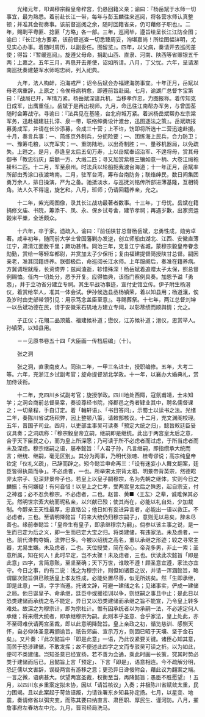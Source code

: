 <!-- { "loadSidebar": true } -->

　　光绪元年，叩谒穆宗毅皇帝梓宫，仍恳回籍义亲；谕曰：『杨岳斌于水师一切事宜，最为熟悉。着前赴长江一带，每年与彭玉麟往来巡阅，将各营水师认真整顿；并准其会衔奏事。该前督巡阅之余，随时回籍省亲，仍可藉修子职也』。二年，赐剿平粤匪、捻匪「方略」各一部。三年，巡阅毕，遵旨绘呈长江江防全图；谕曰：『长江地方要紧，该前督巡查一切悉臻周妥，洵堪嘉尚！所绘图幅详明，尤见实心办事。着随时周历，以副委任。图留览』。四年，以父病，奏请开去巡阅差使；得旨：『暂缓巡阅』。旋遵父母命，捐助山西、直隶、河南、陕西等省赈银五千两；上嘉之。五年三月，再恳开去差使，诏如所请。八月，丁父忧。六年，呈请湖南巡抚奏建楚军水师昭忠祠，列入祀典。

　　九年，法人构衅，沿海戒严；诏令岳斌会办福建海防事宜。十年正月，岳斌以母老病重辞，上原之；令俟母病稍愈，即遵前旨赴闽。七月，谕湖广总督卞宝第曰：『战局已开，军情万紧。杨岳斌深谙兵机，当移孝作忠，力图报称。着传知克日成军，出膺重任』。岳斌于是再出视师。九月，命迅往江南帮办军务，与曾国荃随时会筹战守。寻谕曰：『法兵见在基隆，台北府城万紧。着派杨岳斌帮办左宗棠军务，迅赴福建驻扎漳、泉一带，联络绅勇设计渡台，迅图逐法之策』。岳斌疏报募勇成军，并请在长沙添募，合成三十营；上不许，饬即将所选十二营迅速赴援。十月，奏言兵事：一、简练京外制兵，分扼险要；一、团练海上民兵，合力防卫；一、豫筹屯粮，以充军实；一、重防陆地，以出奇制胜；一、量移机器局，以免疏失。上韪之。是月，恭逢皇太后五旬万寿，上以岳斌奉诏治军、不遑将母，赏其母御书「教忠衍庆」扁额一方、大缎二匹；寻又加赏紫檀三镶如意一柄、大卷江缎袍褂料二匹。十二月，军至泉州。时法兵以轮船扼我渡台海道；十一年正月，岳斌率所部由秀涂口夜渡埤南。二月，驻军台湾，筹布台南防务；联络绅民，数日间集团勇万余人，排日操演，严为之备。驰抵淡水，与巡抚刘铭传所部进薄基隆，互相犄角。法人久不得逞，旋乞和。八月，班师；仍请回籍养亲，允之。

　　十二年，紫光阁图像，录其长江战功最著者数事。十三年，丁母忧。岳斌在籍捐修文庙、书院，筹添干、凤、永、保乡试号舍，建节孝祠；再遇岁歉，出家资运榖米平粜，全活颇众。

　　十六年，卒于家。遗疏入，谕曰：『前任陕甘总督杨岳斌，忠勇性成，勋劳卓著。咸丰初年，随同前大学士曾国藩剿办发逆，创立师船由湖北、江西、安徽直薄江宁，肃清江面数千里；厥功甚伟。同治三年，克复江宁省城，蒙穆宗毅皇帝眷念勋勤，赏给一等轻车都尉，并赏加太子少保衔；复由福建提督简授陕甘总督。嗣因亲老，准其回籍终养。朕御极后，命巡阅长江水师。上年服阕后，奏准在籍养病。方冀调理就痊，长资倚畀；兹闻溘逝，轸惜殊深！杨岳斌着追赠太子太保，照总督例赐恤。任内一切处分，悉予开复。应得恤典，该衙门察例具奏。加恩予谥「勇悫」，并于立功省分建立专祠。其生平战功事迹，宣付史馆立传。伊子附生杨溍仪，着赏给举人，准其一体会试。伊孙候选县丞杨镇荣，着以知县用；杨道瀼，俟及岁时由吏部带领引见：用示笃念盖臣至意』。寻赐葬祭。十七年，两江总督刘坤一以岳斌功德在民，请于安徽采石矶地方建立专祠，以彰荩绩而顺舆情；允之。

　　子正仪；花翎二品顶戴、福建候补道；懋仪，江苏候补道；溍仪，恩赏举人。孙镇荣，以知县用。

　　－－见原书卷五十四「大臣画一传档后编」（十）。

　　张之洞

　　张之洞，直隶南皮人。同治二年，一甲三名进士，授职编修。五年，大考二等。六年，充浙江乡试副考官；旋命提督湖北学政。十一年，以襄办大婚典礼，赏加侍读衔。

　　十二年，充四川乡试副考官；旋授学政。四川地处西陬，寇氛甫靖，士未知学；之洞会商前总督吴棠，奏设尊经书院，择郡邑之秀者肄业其中，聘名儒督课之；一切章程，手自订定。着「輶轩语」、「书目答问」，示蜀士以读书之法。光绪二年，奏陈川省试场积弊，因上整顿八策，请敕部核议。十二月，充文渊阁校理。五年，晋国子司业。四月，以吏部主事吴可读奏「预定大统之归」，懿旨敕廷臣妥议具奏；之洞疏称：『穆宗毅皇帝立嗣，继嗣即是继统。此出于两宫皇太后之意，合乎天下臣民之心，而为皇上所深愿；乃可读于所不必虑者而过虑，于所当虑者而未及深虑。穆宗继嗣之语，屡奉懿旨：「人君子孙，凡言继嗣，即指缵承大统而言；继统、继嗣，毫无区别」。其分为两事，乃明代张璁、桂粤谬说；高宗纯皇帝钦定「仪礼义疏」，已辞而辟之。矧今懿旨申命再三：「设有迷妄小人舞文翻案，廷臣皆得执简而争」。不必虑者，一也。所举宋太宗背太祖、明景帝背英宗，然德昭非太宗子、见深非景帝子也。若皇上以皇子嗣穆宗，名为先朝之继体，实则今日之麟振；有何嫌疑！有何吝惜！以皇上之仁孝，受两宫皇太后之殊恩，起自宗支，付之神器；必不忍负穆宗。不必虑者，二也。赵普、黄■〈王厷〉之辈，诚难保其必无。然明世宗紊大统而昵私亲，以兴献已殁；使其尚在，必能以礼自处，少加裁制。今醇亲王天性最厚，忠直恪公；他日如有妄进异言者，必能出一语以救正。不必虑者，三也。至请明降懿旨「将来大统仍归穆宗嗣子」，意则无以易矣，辞未尽善也。缘前奉懿旨：「皇帝生有皇子，即承继穆宗为嗣」。倘参以该主事之说，是一生而已定为后之义，即一生而已定大宝之归。将类建储，有违家法。未及虑者，一也。前代谗构夺嫡，流弊巳多。今被以绍统之高名，重以承继之形迹；较之寻常主器，尤易生嫌。未及虑者，二也。天位授受，简在帝心。帝尧多男，非止一索；圣意所属，知在何人！此时早定，岂不太骤！未及虑者，三也。伏读此次懿旨「即是此意」四字，言简意赅，至坚至确；天下万世，谁敢不遵！顾圣意宜遵，家法亦宜守。今日之事，约有二说：浅之为穆宗计，则但如诸臣之议，并请一浑涵懿旨，略谓屡次懿旨俱已赅括皇上孝友性成，必能处置尽善，似无所妨矣。然「生即承继，即是此意」一语，字字当遵。托诸文辞，可避一建储之名；见诸事实，俨成一建储之局。他日诞皇子、命承继，廷臣中或援祖训以争，则继嗣之事且中止；是此日以恐类建储而承统之名不能定，异日又以恐类建储而承继之旨不能宣，乃令皇上转多难处。故深之为穆宗计，即为宗社计。惟有因承统者以为承嗣一法，不必遽定何人承继；将来缵大统者，即承继穆宗为嗣。此则本乎圣意、合乎家法，皇上处此，亦不至碍难伏请两宫圣裁，即以此意明降懿旨。皇上亲政之初，循览慈训、感恻天怀，自必仰体圣意再颁谕旨，祇告郊庙、宣示万方，则固已昭于天壤、坚于金石矣』。又片奏：『此次懿旨中「即是此意」一语，乃此议紧要关键。诸臣心知其意，而苦于恐涉建储，不敢发挥；故不便述此四字之文而专驳吴可读之折。以为如此，便可不类建储。岂知圣意已经宣扬，若不善为会通，乘此时画一长策，究其时势必类于建储而后已。且懿旨上言「预定」、下言「即是」，语意相连。今不疏解分明，恐迂儒以文害辞，误疑两宫有游移之意；更恐异日谗佞附会，藉此议为翻案之端。一言之微，语病甚大。伏望两宫圣裁，权衡至当，再降懿旨；愚臣不胜愿望』！五月，以四川东乡重案定拟未协，因以「请旨核议」入奏；并极陈川省赋敛太重，民力困竭。且以此案起于苛敛诬叛，力请诛署东乡知县孙定扬。七月，以星变、地震，奏请修省以弭灾变，而陈其要曰纳直言、肃臣职、厚民生、谨河防。八月，擢詹事府左春坊左中允。九月，晋司经局洗马。

